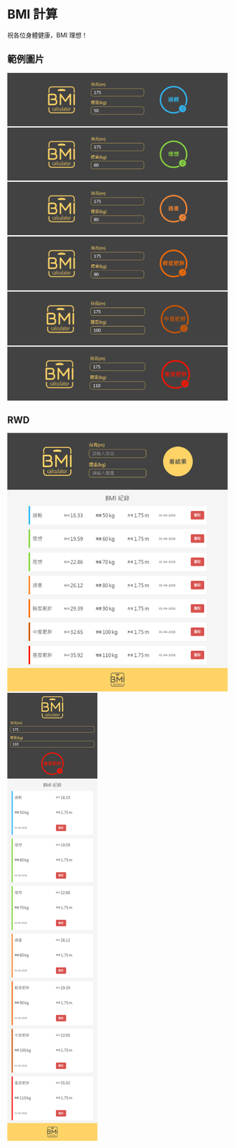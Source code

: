 # BMI 計算
祝各位身體健康，BMI 理想！
## 範例圖片
![](README_IMG/1.png)
![](README_IMG/2.png)
![](README_IMG/3.png)
![](README_IMG/4.png)
![](README_IMG/5.png)
![](README_IMG/6.png)
## RWD
![](README_IMG/8.png)
![](README_IMG/7.png)